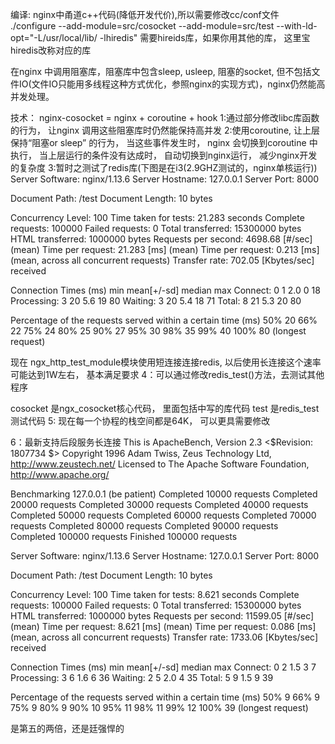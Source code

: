 编译:
nginx中甬道c++代码(降低开发代价),所以需要修改cc/conf文件
./configure --add-module=src/cosocket --add-module=src/test --with-ld-opt="-L/usr/local/lib/ -lhiredis"
需要hireids库，如果你用其他的库， 这里宝hiredis改称对应的库



在nginx 中调用阻塞库，阻塞库中包含sleep, usleep, 阻塞的socket, 但不包括文件IO(文件IO只能用多线程这种方式优化，参照nginx的实现方式)，nginx仍然能高并发处理。

技术：
nginx-cosocket = nginx + coroutine + hook
1:通过部分修改libc库函数的行为， 让nginx 调用这些阻塞库时仍然能保持高并发
2:使用coroutine, 让上层保持“阻塞or sleep” 的行为， 当这些事件发生时， nginx 会切换到coroutine 中执行， 当上层运行的条件没有达成时， 自动切换到nginx运行， 减少nginx开发的复杂度
3:暂时之测试了redis库(下图是在i3(2.9GHZ测试的，nginx单核运行))
Server Software:        nginx/1.13.6
Server Hostname:        127.0.0.1
Server Port:            8000

Document Path:          /test
Document Length:        10 bytes

Concurrency Level:      100
Time taken for tests:   21.283 seconds
Complete requests:      100000
Failed requests:        0
Total transferred:      15300000 bytes
HTML transferred:       1000000 bytes
Requests per second:    4698.68 [#/sec] (mean)
Time per request:       21.283 [ms] (mean)
Time per request:       0.213 [ms] (mean, across all concurrent requests)
Transfer rate:          702.05 [Kbytes/sec] received

Connection Times (ms)
              min  mean[+/-sd] median   max
Connect:        0    1   2.0      0      18
Processing:     3   20   5.6     19      80
Waiting:        3   20   5.4     18      71
Total:          8   21   5.3     20      80

Percentage of the requests served within a certain time (ms)
  50%     20
  66%     22
  75%     24
  80%     25
  90%     27
  95%     30
  98%     35
  99%     40
 100%     80 (longest request)

现在 ngx_http_test_module模块使用短连接连接redis, 以后使用长连接这个速率可能达到1W左右， 基本满足要求
4：可以通过修改redis_test()方法，去测试其他程序

cosocket 是ngx_cosocket核心代码， 里面包括中写的库代码
test 是redis_test测试代码
5: 现在每一个协程的栈空间都是64K， 可以更具需要修改


6：最新支持后段服务长连接
This is ApacheBench, Version 2.3 <$Revision: 1807734 $>
Copyright 1996 Adam Twiss, Zeus Technology Ltd, http://www.zeustech.net/
Licensed to The Apache Software Foundation, http://www.apache.org/

Benchmarking 127.0.0.1 (be patient)
Completed 10000 requests
Completed 20000 requests
Completed 30000 requests
Completed 40000 requests
Completed 50000 requests
Completed 60000 requests
Completed 70000 requests
Completed 80000 requests
Completed 90000 requests
Completed 100000 requests
Finished 100000 requests


Server Software:        nginx/1.13.6
Server Hostname:        127.0.0.1
Server Port:            8000

Document Path:          /test
Document Length:        10 bytes

Concurrency Level:      100
Time taken for tests:   8.621 seconds
Complete requests:      100000
Failed requests:        0
Total transferred:      15300000 bytes
HTML transferred:       1000000 bytes
Requests per second:    11599.05 [#/sec] (mean)
Time per request:       8.621 [ms] (mean)
Time per request:       0.086 [ms] (mean, across all concurrent requests)
Transfer rate:          1733.06 [Kbytes/sec] received

Connection Times (ms)
              min  mean[+/-sd] median   max
Connect:        0    2   1.5      3       7
Processing:     3    6   1.6      6      36
Waiting:        2    5   2.0      4      35
Total:          5    9   1.5      9      39

Percentage of the requests served within a certain time (ms)
  50%      9
  66%      9
  75%      9
  80%      9
  90%     10
  95%     11
  98%     11
  99%     12
 100%     39 (longest request)

是第五的两倍，还是廷强悍的

